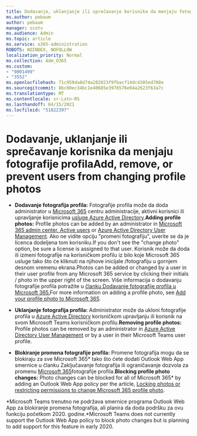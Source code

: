 ```yaml
---
title: Dodavanje, uklanjanje ili sprečavanje korisnika da menjaju fotografije profila
ms.author: pebaum
author: pebaum
manager: scotv
ms.audience: Admin
ms.topic: article
ms.service: o365-administration
ROBOTS: NOINDEX, NOFOLLOW
localization_priority: Normal
ms.collection: Adm_O365
ms.custom:
- "9001499"
- "3552"
ms.openlocfilehash: 71c959da8d74a282023f9fbacf14dc4305ed708e
ms.sourcegitcommit: 8bc60ec34bc1e40685e3976576e04a2623f63a7c
ms.translationtype: MT
ms.contentlocale: sr-Latn-RS
ms.lasthandoff: 04/15/2021
ms.locfileid: "51822397"
---
```

# <a name="add-remove-or-prevent-users-from-changing-profile-photos"></a><span data-ttu-id="35c41-102">Dodavanje, uklanjanje ili sprečavanje korisnika da menjaju fotografije profila</span><span class="sxs-lookup"><span data-stu-id="35c41-102">Add, remove, or prevent users from changing profile photos</span></span>

- <span data-ttu-id="35c41-103">**Dodavanje fotografija profila:** Fotografije profila može da doda administrator u [Microsoft 365](https://admin.microsoft.com/Adminportal/Home?source=applauncher#/users) centru administracije, aktivni korisnici ili upravljanje korisnicima  [usluge Azure Active Directory](https://portal.azure.com/#blade/Microsoft_AAD_IAM/UsersManagementMenuBlade/AllUsers).</span><span class="sxs-lookup"><span data-stu-id="35c41-103">**Adding profile photos:** Profile photos can be added by an administrator in [Microsoft 365 admin center, Active users](https://admin.microsoft.com/Adminportal/Home?source=applauncher#/users) or  [Azure Active Directory User Management](https://portal.azure.com/#blade/Microsoft_AAD_IAM/UsersManagementMenuBlade/AllUsers).</span></span>  <span data-ttu-id="35c41-104">Ako ne vidite opciju "promeni fotografiju", uverite se da je licenca dodeljena tom korisniku.</span><span class="sxs-lookup"><span data-stu-id="35c41-104">If you don't see the "change photo" option, be sure a license is assigned to that user.</span></span> <span data-ttu-id="35c41-105">Korisnik može da doda ili izmeni fotografije na korisničkom profilu iz bilo koje Microsoft 365 usluge tako što će kliknuti na njihove inicijale /fotografiju u gornjem desnom vremenu ekrana.</span><span class="sxs-lookup"><span data-stu-id="35c41-105">Photos can be added or changed by a user in their user profile from any Microsoft 365 service by clicking their initials / photo in the upper right of the screen.</span></span> <span data-ttu-id="35c41-106">Više informacija o dodavanju fotografije profila potražite u [članku Dodavanje fotografije profila u Microsoft 365.](https://support.office.com/article/add-your-profile-photo-to-office-365-2eaf93fd-b3f1-43b9-9cdc-bdcd548435b7)</span><span class="sxs-lookup"><span data-stu-id="35c41-106">For more information on adding a profile photo, see [Add your profile photo to Microsoft 365](https://support.office.com/article/add-your-profile-photo-to-office-365-2eaf93fd-b3f1-43b9-9cdc-bdcd548435b7).</span></span>

- <span data-ttu-id="35c41-107">**Uklanjanje fotografija profila:** Administrator može da ukloni fotografije profila u [Azure Active Directory](https://portal.azure.com/#blade/Microsoft_AAD_IAM/UsersManagementMenuBlade/AllUsers) korisničkom upravljanju ili korisnik na svom Microsoft Teams korisničkom profilu.</span><span class="sxs-lookup"><span data-stu-id="35c41-107">**Removing profile photos:** Profile photos can be removed by an administrator in [Azure Active Directory User Management](https://portal.azure.com/#blade/Microsoft_AAD_IAM/UsersManagementMenuBlade/AllUsers) or by a user in their Microsoft Teams user profile.</span></span>

- <span data-ttu-id="35c41-108">**Blokiranje promena fotografije profila:** Promene fotografija mogu da se blokiraju za sve Microsoft 365\* tako što ćete dodati Outlook Web App smernice u članku Zaključavanje fotografija ili ograničavanje dozvola za promenu [Microsoft 365](https://answers.microsoft.com/msoffice/forum/msoffice_o365admin-mso_dep365-mso_o365b/locking-photos-or-restricting-permissions-to/1d19ae4f-de5d-4c3d-a0ad-4b8b8ac32e3d)fotografije profila.</span><span class="sxs-lookup"><span data-stu-id="35c41-108">**Blocking profile photo changes:** Photo changes can be blocked for all of Microsoft 365\* by adding an Outlook Web App policy per the article, [Locking photos or restricting permissions to change Microsoft 365 profile photo](https://answers.microsoft.com/msoffice/forum/msoffice_o365admin-mso_dep365-mso_o365b/locking-photos-or-restricting-permissions-to/1d19ae4f-de5d-4c3d-a0ad-4b8b8ac32e3d).</span></span>

<span data-ttu-id="35c41-109">\*Microsoft Teams trenutno ne podržava smernice programa Outlook Web App za blokiranje promena fotografija, ali planira da doda podršku za ovu funkciju početkom 2020. godine.</span><span class="sxs-lookup"><span data-stu-id="35c41-109">\*Microsoft Teams does not currently support the Outlook Web App policy to block photo changes but is planning to add support for this feature in early 2020.</span></span>
